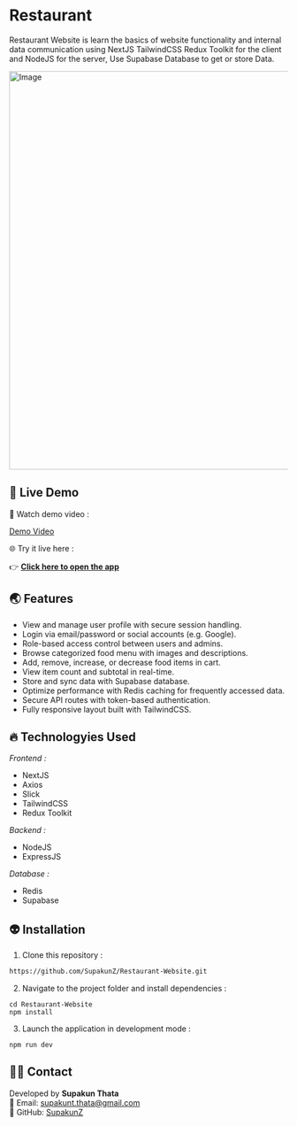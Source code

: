 # Restaurant
Restaurant Website is learn the basics of website functionality and internal data communication using NextJS TailwindCSS Redux Toolkit for the client and NodeJS for the server, Use Supabase Database to get or store Data.

<img width="1280" height="720" alt="Image" src="https://github.com/user-attachments/assets/952572b9-71d4-46a0-b820-6cfafc23823b" />

## 🌈 Live Demo 

🎥 Watch demo video :  

[Demo Video](https://github.com/user-attachments/assets/8d2918f9-3d42-4983-b568-f7b1996b8c92)

🌐 Try it live here :  

👉  [**Click here to open the app**](https://restauranntz.vercel.app)

## 🌏 Features
<ul>
  <li>View and manage user profile with secure session handling.</li>
  <li>Login via email/password or social accounts (e.g. Google).</li>
  <li>Role-based access control between users and admins.</li>
  <li>Browse categorized food menu with images and descriptions.</li>
  <li>Add, remove, increase, or decrease food items in cart.</li>
  <li>View item count and subtotal in real-time.</li>
  <li>Store and sync data with Supabase database.</li>
  <li>Optimize performance with Redis caching for frequently accessed data.</li>
  <li>Secure API routes with token-based authentication.</li>
  <li>Fully responsive layout built with TailwindCSS.</li>
</ul>


## 🔥 Technologyies Used
  <i>Frontend :</i>
  <ul>
      <li>NextJS</li>
      <li>Axios</li>
      <li>Slick</li>
      <li>TailwindCSS</li>
      <li>Redux Toolkit</li>
  </ul>
  
  <i>Backend :</i>
  <ul>
      <li>NodeJS</li>
      <li>ExpressJS</li>  
  </ul>

  <i>Database :</i>
  <ul>
      <li>Redis</li>
      <li>Supabase</li>
  </ul>


## 👽 Installation

1. Clone this repository :

```bash
https://github.com/SupakunZ/Restaurant-Website.git
```

2. Navigate to the project folder and install dependencies :

```
cd Restaurant-Website
npm install
```

3. Launch the application in development mode :

```
npm run dev
```

## 🙋‍♂️ Contact

Developed by **Supakun Thata**  
📧 Email: supakunt.thata@gmail.com  
🔗 GitHub: [SupakunZ](https://github.com/SupakunZ)
